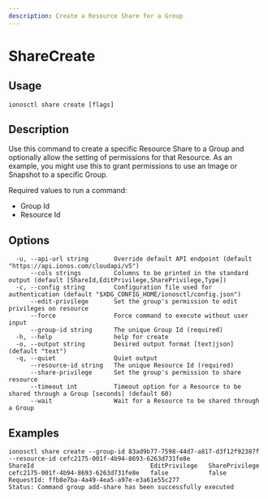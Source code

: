 ```yaml
---
description: Create a Resource Share for a Group
---
```


# ShareCreate

## Usage

```text
ionosctl share create [flags]
```

## Description

Use this command to create a specific Resource Share to a Group and optionally allow the setting of permissions for that Resource. As an example, you might use this to grant permissions to use an Image or Snapshot to a specific Group.

Required values to run a command:

* Group Id
* Resource Id

## Options

```text
  -u, --api-url string       Override default API endpoint (default "https://api.ionos.com/cloudapi/v5")
      --cols strings         Columns to be printed in the standard output (default [ShareId,EditPrivilege,SharePrivilege,Type])
  -c, --config string        Configuration file used for authentication (default "$XDG_CONFIG_HOME/ionosctl/config.json")
      --edit-privilege       Set the group's permission to edit privileges on resource
      --force                Force command to execute without user input
      --group-id string      The unique Group Id (required)
  -h, --help                 help for create
  -o, --output string        Desired output format [text|json] (default "text")
  -q, --quiet                Quiet output
      --resource-id string   The unique Resource Id (required)
      --share-privilege      Set the group's permission to share resource
      --timeout int          Timeout option for a Resource to be shared through a Group [seconds] (default 60)
      --wait                 Wait for a Resource to be shared through a Group
```

## Examples

```text
ionosctl share create --group-id 83ad9b77-7598-44d7-a817-d3f12f92387f --resource-id cefc2175-001f-4b94-8693-6263d731fe8e
ShareId                                EditPrivilege   SharePrivilege
cefc2175-001f-4b94-8693-6263d731fe8e   false           false
RequestId: ffb8e7ba-4a49-4ea5-a97e-e3a61e55c277
Status: Command group add-share has been successfully executed
```

